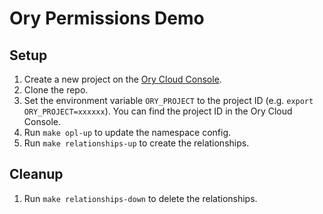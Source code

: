 # Ory Permissions Demo

## Setup

1. Create a new project on the [Ory Cloud Console](https://console.ory.sh/).
2. Clone the repo.
3. Set the environment variable `ORY_PROJECT` to the project ID (e.g. `export ORY_PROJECT=xxxxxx`). You can find the project ID in the Ory Cloud Console.
4. Run `make opl-up` to update the namespace config.
5. Run `make relationships-up` to create the relationships.

## Cleanup

1. Run `make relationships-down` to delete the relationships.
